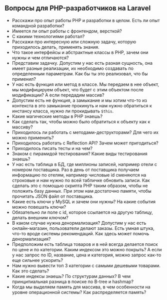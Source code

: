 ## Вопросы для PHP-разработчиков на Laravel

<!-- TODO: добавить ответы -->

* Расскажи про опыт работы PHP и разработки в целом. Есть ли опыт командной разработки?
* Имеется ли опыт работы с фронтендом, версткой?
* С какими технологиями работал?
* Расскажи про интересную или сложную задачу, которую приходилось делать, применять знания.
* Что такое интерфейсы и абстрактные классы в PHP, зачем они нужны и чем отличаются?
* Представим задачку. Допустим у нас есть разная сущность, она имеет разные реализации, их необходимо создавать по определенным параметрам. Как бы ты это реализовал, что бы применил?
* У нас есть функция или метод в классе. Мы передаем в нее объект, мы модифицируем объект, что будет с этим объектом после модификации? А если передадим массив?
* Допустим есть не функция, а замыкание и мы хотим что-то из контекста в это замыкание прокинуть и нам нужно обратиться к инстансу класса, нужно ли прокидывать `$this`.
* Какие магические методы в PHP знаешь?
* Как сделать так, чтобы можно было обратиться к объекту как к массиву?
* Приходилось ли работать с методами-деструкторами? Для чего их можно применить?
* Приходилось работать с Reflection API? Зачем может пригодиться?
* Приходилось писать тесты и на чем?
* Знаком с пирамидой тестирования? Какие виды тестирования знаешь?
* У нас есть таблица в БД, где миллионы записей, например отели с номером поставщика. Раз в день от поставщика получаем информацию по отелям, например числовые id сменяются на строковые и нам нужно по всей табличке обновить записи. Как сделать это с помощью скрипта PHP таким образом, чтобы не положить базу данных. При этом нам достаточно памяти, чтобы прочитать JSON файл от поставщика.
* Какие есть ключи у MySQL и зачем они нужны? На какие события можно повешать ключи?
* Обязательно ли поле с id, которое ссылается на другую таблицу, делать внешним ключом?
* В каком случае нужна денормализация? Допустим у нас есть онлайн-магазин, пользователи делают заказы. Есть умная штука, что-то вроде системы рекомендаций. Как здесь может помочь денормализация?
* Предположим есть таблица товаров и в ней всегда делается поиск по цене и по категории. Каким индексом это можно покрыть? А если у нас запрос по ID, название, цена и категория, можно запрос как-то еще сильнее ускорить?
* Нам нужно вывести топ 3 категории с самыми дешевыми товарами. Как это сделать?
* Какие индексы знаешь? По структурам данных? В чем принципиальная разница в поиске по B-tree и hashmap?
* Когда мы выделяем память для массива, в чем особенности на уровне операционной системы? Как распределяется память?
